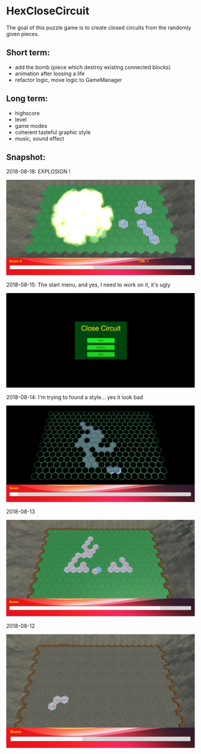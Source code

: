 # HexCloseCircuit
The goal of this puzzle game is to create closed circuits from the randomly given pieces.

## Short term:

- add the bomb (piece which destroy existing connected blocks)
- animation after loosing a life
- refactor logic, move logic to GameManager

## Long term:

- highscore
- level
- game modes
- coherent tasteful graphic style
- music, sound effect

## Snapshot:

2018-08-18: EXPLOSION !

![2018-08-18](screenshot-20180818.png)

2018-08-15: The start menu, and yes, I need to work on it, it's ugly

![2018-08-15](screenshot-20180815.png)

2018-08-14: I'm trying to found a style... yes it look bad

![2018-08-14](screenshot-20180814.png)

2018-08-13

![2018-08-13](screenshot-20180813.png)

2018-08-12

![2018-08-12](screenshot-20180812.png)
